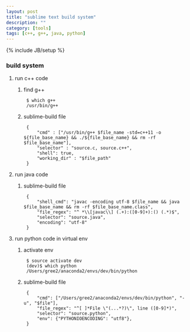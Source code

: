 ```yaml
---
layout: post
title: "sublime text build system"
description: ""
category: [tools]
tags: [c++, g++, java, python]
---
```

{% include JB/setup %}


### build system

1. run c++ code

    1. find g++

            $ which g++
            /usr/bin/g++

    1. sublime-build file

            {
                "cmd" : ["/usr/bin/g++ $file_name -std=c++11 -o ${file_base_name} && ./${file_base_name} && rm -rf $file_base_name"],
                "selector" : "source.c, source.c++",
                "shell": true,
                "working_dir" : "$file_path"
            }

1. run java code

    1. sublime-build file

            {
                "shell_cmd": "javac -encoding utf-8 $file_name && java $file_base_name && rm -rf $file_base_name.class",
                "file_regex": "^ *\\[javac\\] (.+):([0-9]+):() (.*)$",
                "selector": "source.java",
                "encoding": "utf-8"
            }

1. run python code in virtual env

    1. activate env

            $ source activate dev
            (dev)$ which python
            /Users/gree2/anaconda2/envs/dev/bin/python

    1. sublime-build file

            {
                "cmd": ["/Users/gree2/anaconda2/envs/dev/bin/python", "-u", "$file"],
                "file_regex": "^[ ]*File \"(...*?)\", line ([0-9]*)",
                "selector": "source.python",
                "env": {"PYTHONIOENCODING": "utf8"},
            }
